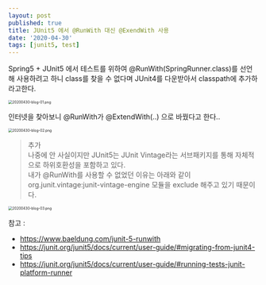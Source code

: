 ```yaml
---
layout: post
published: true
title: JUnit5 에서 @RunWith 대신 @ExendWith 사용
date: '2020-04-30'
tags: [junit5, test]
---
```


Spring5 + JUnit5 에서 테스트를 위하여 @RunWith(SpringRunner.class)를 선언해 사용하려고 하니 
class를 찾을 수 없다며 JUnit4를 다운받아서 classpath에 추가하라고한다.

<img src="https://cjred.net/img/blog/20200430-blog-01.png" alt="20200430-blog-01.png"  style="zoom:50%;" />

인터넷을 찾아보니 @RunWith가 @ExtendWith(..) 으로 바꿨다고 한다..

<img src="https://cjred.net/img/blog/20200430-blog-02.png" alt="20200430-blog-02.png" style="zoom:50%;" />


> 추가  
나중에 안 사실이지만 JUnit5는 JUnit Vintage라는 서브패키지를 통해 자체적으로 하위호환성을 포함하고 있다.  
내가 @RunWith를 사용할 수 없었던 이유는 아래와 같이 org.junit.vintage:junit-vintage-engine 모듈을 exclude 해주고 있기 때문이다.
<img src="https://cjred.net/img/blog/20200430-blog-02.png" alt="20200430-blog-03.png" style="zoom:50%;" />


참고 : 
- https://www.baeldung.com/junit-5-runwith
- https://junit.org/junit5/docs/current/user-guide/#migrating-from-junit4-tips
- https://junit.org/junit5/docs/current/user-guide/#running-tests-junit-platform-runner
